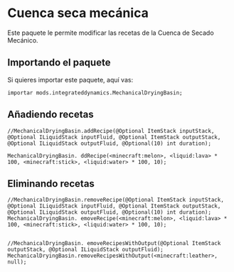 # Cuenca seca mecánica

Este paquete le permite modificar las recetas de la Cuenca de Secado Mecánico.

## Importando el paquete

Si quieres importar este paquete, aquí vas:

```zenscript
importar mods.integrateddynamics.MechanicalDryingBasin;
```

## Añadiendo recetas

```zenscript
//MechanicalDryingBasin.addRecipe(@Optional ItemStack inputStack, @Optional ILiquidStack inputFluid, @Optional ItemStack outputStack, @Optional ILiquidStack outputFluid, @Optional(10) int duration);

MechanicalDryingBasin. ddRecipe(<minecraft:melon>, <liquid:lava> * 100, <minecraft:stick>, <liquid:water> * 100, 10);
```

## Eliminando recetas

```zenscript
//MechanicalDryingBasin.removeRecipe(@Optional ItemStack inputStack, @Optional ILiquidStack inputFluid, @Optional ItemStack outputStack, @Optional ILiquidStack outputFluid, @Optional(10) int duration);
MechanicalDryingBasin. emoveRecipe(<minecraft:melon>, <liquid:lava> * 100, <minecraft:stick>, <liquid:water> * 100, 10);


//MechanicalDryingBasin. emoveRecipesWithOutput(@Optional ItemStack outputStack, @Optional ILiquidStack outputFluid);
MechanicalDryingBasin.removeRecipesWithOutput(<minecraft:leather>, null);
```